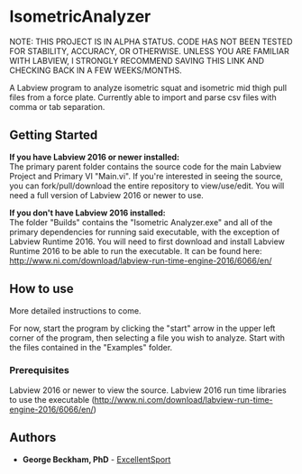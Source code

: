# IsometricAnalyzer

NOTE: THIS PROJECT IS IN ALPHA STATUS. CODE HAS NOT BEEN TESTED FOR STABILITY, ACCURACY, OR OTHERWISE. UNLESS YOU ARE FAMILIAR WITH LABVIEW, I STRONGLY RECOMMEND SAVING THIS LINK AND CHECKING BACK IN A FEW WEEKS/MONTHS.

A Labview program to analyze isometric squat and isometric mid thigh pull files from a force plate. Currently able to import and parse csv files with comma or tab separation. 

## Getting Started

**If you have Labview 2016 or newer installed:**  
The primary parent folder contains the source code for the main Labview Project and Primary VI "Main.vi". If you're interested in seeing the source, you can fork/pull/download the entire repository to view/use/edit. You will need a full version of Labview 2016 or newer to use.

**If you don't have Labview 2016 installed:**  
The folder "Builds" contains the "Isometric Analyzer.exe" and all of the primary dependencies for running said executable, with the exception of Labview Runtime 2016. You will need to first download and install Labview Runtime 2016 to be able to run the executable. It can be found here: http://www.ni.com/download/labview-run-time-engine-2016/6066/en/

## How to use

More detailed instructions to come. 

For now, start the program by clicking the "start" arrow in the upper left corner of the program, then selecting a file you wish to analyze. Start with the files contained in the "Examples" folder.


### Prerequisites

Labview 2016 or newer to view the source.
Labview 2016 run time libraries to use the executable (http://www.ni.com/download/labview-run-time-engine-2016/6066/en/)

## Authors

* **George Beckham, PhD**  - [ExcellentSport](https://github.com/ExcellentSport)
